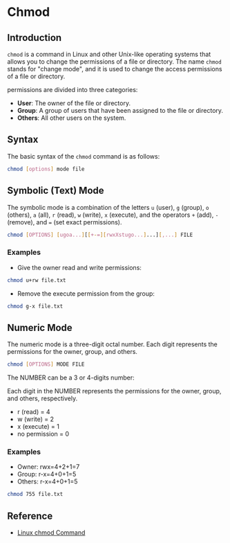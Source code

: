 # Chmod

## Introduction

`chmod` is a command in Linux and other Unix-like operating systems that allows you to change the permissions of a file or directory. The name `chmod` stands for "change mode", and it is used to change the access permissions of a file or directory.

permissions are divided into three categories:

- **User**: The owner of the file or directory.
- **Group**: A group of users that have been assigned to the file or directory.
- **Others**: All other users on the system.

## Syntax

The basic syntax of the `chmod` command is as follows:

```bash
chmod [options] mode file
```

## Symbolic (Text) Mode

The symbolic mode is a combination of the letters `u` (user), `g` (group), `o` (others), `a` (all), `r` (read), `w` (write), `x` (execute), and the operators `+` (add), `-` (remove), and `=` (set exact permissions).

```bash
chmod [OPTIONS] [ugoa...][[+-=][rwxXstugo...]...][,...] FILE
```

### Examples

- Give the owner read and write permissions:
```bash
chmod u+rw file.txt
```

- Remove the execute permission from the group:
```bash
chmod g-x file.txt
```


## Numeric Mode

The numeric mode is a three-digit octal number. Each digit represents the permissions for the owner, group, and others.

```bash
chmod [OPTIONS] MODE FILE
```

The NUMBER can be a 3 or 4-digits number:

Each digit in the NUMBER represents the permissions for the owner, group, and others, respectively.

- r (read) = 4
- w (write) = 2
- x (execute) = 1
- no permission = 0

### Examples

- Owner: rwx=4+2+1=7
- Group: r-x=4+0+1=5
- Others: r-x=4+0+1=5

```bash
chmod 755 file.txt
```

## Reference

- [Linux chmod Command](https://linuxize.com/post/chmod-command-in-linux/)